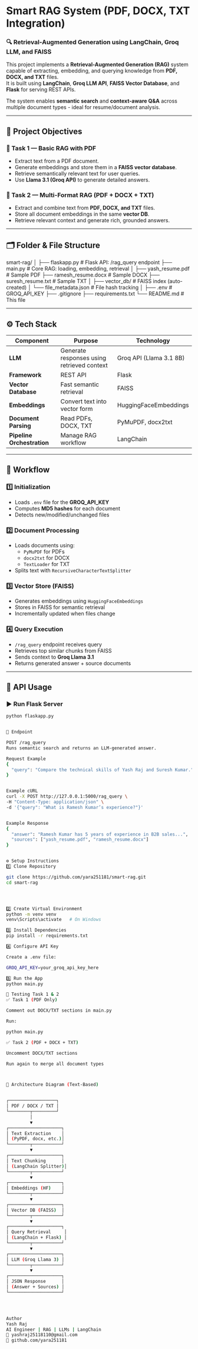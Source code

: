 # Smart RAG System (PDF, DOCX, TXT Integration)

### 🔍 Retrieval-Augmented Generation using LangChain, Groq LLM, and FAISS

This project implements a **Retrieval-Augmented Generation (RAG)** system capable of extracting, embedding, and querying knowledge from **PDF, DOCX, and TXT** files.  
It is built using **LangChain**, **Groq LLM API**, **FAISS Vector Database**, and **Flask** for serving REST APIs.

The system enables **semantic search** and **context-aware Q&A** across multiple document types - ideal for resume/document analysis.

---

## 🧩 Project Objectives

### 🧠 Task 1 — Basic RAG with PDF
- Extract text from a PDF document.  
- Generate embeddings and store them in a **FAISS vector database**.  
- Retrieve semantically relevant text for user queries.  
- Use **Llama 3.1 (Groq API)** to generate detailed answers.

### 🧠 Task 2 — Multi-Format RAG (PDF + DOCX + TXT)
- Extract and combine text from **PDF, DOCX, and TXT** files.  
- Store all document embeddings in the same **vector DB**.  
- Retrieve relevant context and generate rich, grounded answers.

---

## 🗂️ Folder & File Structure

smart-rag/
│
├── flaskapp.py              # Flask API: /rag_query endpoint
├── main.py                  # Core RAG: loading, embedding, retrieval
│
├── yash_resume.pdf          # Sample PDF
├── ramesh_resume.docx       # Sample DOCX
├── suresh_resume.txt        # Sample TXT
│
├── vector_db/               # FAISS index (auto-created)
│   └── file_metadata.json   # File hash tracking
│
├── .env                     # GROQ_API_KEY
├── .gitignore
├── requirements.txt
└── README.md                # This file



---

## ⚙️ Tech Stack

| Component | Purpose | Technology |
|------------|----------|------------|
| **LLM** | Generate responses using retrieved context | Groq API (Llama 3.1 8B) |
| **Framework** | REST API | Flask |
| **Vector Database** | Fast semantic retrieval | FAISS |
| **Embeddings** | Convert text into vector form | HuggingFaceEmbeddings |
| **Document Parsing** | Read PDFs, DOCX, TXT | PyMuPDF, docx2txt |
| **Pipeline Orchestration** | Manage RAG workflow | LangChain |

---

## 🧠 Workflow

### 1️⃣ Initialization
- Loads `.env` file for the **GROQ_API_KEY**  
- Computes **MD5 hashes** for each document  
- Detects new/modified/unchanged files  

### 2️⃣ Document Processing
- Loads documents using:
  - `PyMuPDF` for PDFs  
  - `docx2txt` for DOCX  
  - `TextLoader` for TXT  
- Splits text with `RecursiveCharacterTextSplitter`

### 3️⃣ Vector Store (FAISS)
- Generates embeddings using `HuggingFaceEmbeddings`  
- Stores in FAISS for semantic retrieval  
- Incrementally updated when files change  

### 4️⃣ Query Execution
- `/rag_query` endpoint receives query  
- Retrieves top similar chunks from FAISS  
- Sends context to **Groq Llama 3.1**  
- Returns generated answer + source documents  

---

## 🚀 API Usage

### ▶️ Run Flask Server
```bash
python flaskapp.py


📡 Endpoint

POST /rag_query
Runs semantic search and returns an LLM-generated answer.

Request Example
{
  "query": "Compare the technical skills of Yash Raj and Suresh Kumar."
}


Example cURL
curl -X POST http://127.0.0.1:5000/rag_query \
-H "Content-Type: application/json" \
-d '{"query": "What is Ramesh Kumar’s experience?"}'


Example Response
{
  "answer": "Ramesh Kumar has 5 years of experience in B2B sales...",
  "sources": ["yash_resume.pdf", "ramesh_resume.docx"]
}


⚙️ Setup Instructions
1️⃣ Clone Repository

git clone https://github.com/yara251181/smart-rag.git
cd smart-rag




2️⃣ Create Virtual Environment
python -m venv venv
venv\Scripts\activate   # On Windows

3️⃣ Install Dependencies
pip install -r requirements.txt

4️⃣ Configure API Key

Create a .env file:

GROQ_API_KEY=your_groq_api_key_here

5️⃣ Run the App
python main.py

🧩 Testing Task 1 & 2
✅ Task 1 (PDF Only)

Comment out DOCX/TXT sections in main.py

Run:

python main.py

✅ Task 2 (PDF + DOCX + TXT)

Uncomment DOCX/TXT sections

Run again to merge all document types



🧩 Architecture Diagram (Text-Based)


┌──────────────────┐
│ PDF / DOCX / TXT │
└────────┬─────────┘
         │
         ▼
┌────────────────────┐
│ Text Extraction    │
│ (PyPDF, docx, etc.)│
└────────┬───────────┘
         ▼
┌────────────────────┐
│ Text Chunking      │
│ (LangChain Splitter)│
└────────┬───────────┘
         ▼
┌────────────────────┐
│ Embeddings (HF)    │
└────────┬───────────┘
         ▼
┌────────────────────┐
│ Vector DB (FAISS)  │
└────────┬───────────┘
         ▼
┌────────────────────┐
│ Query Retrieval     │
│ (LangChain + Flask) │
└────────┬───────────┘
         ▼
┌────────────────────┐
│ LLM (Groq Llama 3) │
└────────┬───────────┘
         ▼
┌────────────────────┐
│ JSON Response      │
│ (Answer + Sources) │
└────────────────────┘




Author
Yash Raj
AI Engineer | RAG | LLMs | LangChain
📧 yashraj25118110@gmail.com
🔗 github.com/yara251181